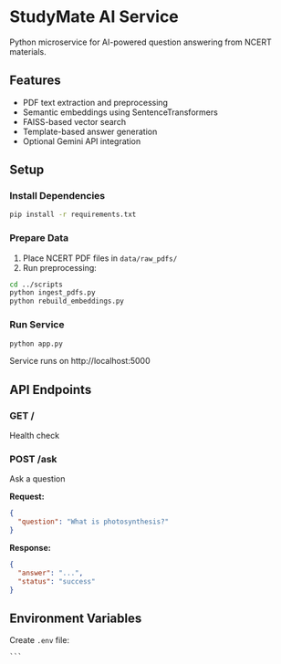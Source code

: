 # StudyMate AI Service

Python microservice for AI-powered question answering from NCERT materials.

## Features
- PDF text extraction and preprocessing
- Semantic embeddings using SentenceTransformers
- FAISS-based vector search
- Template-based answer generation
- Optional Gemini API integration

## Setup

### Install Dependencies
```bash
pip install -r requirements.txt
```

### Prepare Data
1. Place NCERT PDF files in `data/raw_pdfs/`
2. Run preprocessing:
```bash
cd ../scripts
python ingest_pdfs.py
python rebuild_embeddings.py
```

### Run Service
```bash
python app.py
```

Service runs on http://localhost:5000

## API Endpoints

### GET /
Health check

### POST /ask
Ask a question

**Request:**
```json
{
  "question": "What is photosynthesis?"
}
```

**Response:**
```json
{
  "answer": "...",
  "status": "success"
}
```

## Environment Variables

Create `.env` file:
````
```
